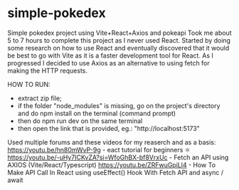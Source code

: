 # simple-pokedex
Simple pokedex project using Vite+React+Axios and pokeapi
Took me about 5 to 7 hours to complete this project as I never used React.
Started by doing some research on how to use React and eventually discovered that it would be best to go with Vite as it is a faster development tool for React.
As I progressed I decided to use Axios as an alternative to using fetch for making the HTTP requests.

HOW TO RUN:
- extract zip file;
- if the folder "node_modules" is missing, go on the project's directory and do npm install on the terminal (command prompt)
- then do npm run dev on the same terminal
- then open the link that is provided, eg.: "http://localhost:5173"

Used multiple forums and these videos for my reaserch and as a basis:
https://youtu.be/hn80mWvP-9g - eact tutorial for beginners ⚛️
https://youtu.be/-uHy7ICKvZA?si=WfoGhBX-bf8VrxUc - Fetch an API using AXIOS (Vite/React/Typescript)
https://youtu.be/ZRFwuGpiLl4 - How To Make API Call In React using useEffect() Hook With Fetch API and async / await
